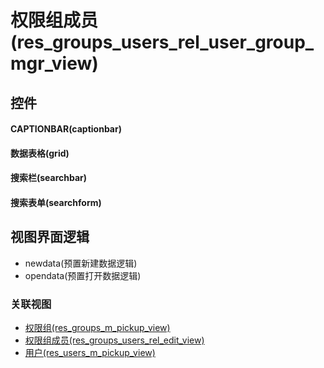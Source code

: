 # 权限组成员(res_groups_users_rel_user_group_mgr_view)  <!-- {docsify-ignore-all} -->



## 控件
#### CAPTIONBAR(captionbar)
#### 数据表格(grid)
#### 搜索栏(searchbar)
#### 搜索表单(searchform)

## 视图界面逻辑
  * newdata(预置新建数据逻辑)
  * opendata(预置打开数据逻辑)


### 关联视图
  * [权限组(res_groups_m_pickup_view)](app/view/res_groups_m_pickup_view)
  * [权限组成员(res_groups_users_rel_edit_view)](app/view/res_groups_users_rel_edit_view)
  * [用户(res_users_m_pickup_view)](app/view/res_users_m_pickup_view)

<script>
 const { createApp } = Vue
  createApp({
    data() {
      return {

      }
    }
  }).use(ElementPlus).mount('#app')
</script>